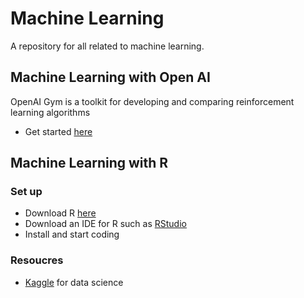 # Machine Learning

A repository for all related to machine learning.

## Machine Learning with Open AI

OpenAI Gym is a toolkit for developing and comparing reinforcement learning algorithms

- Get started [here](https://gym.openai.com/docs)

## Machine Learning with R

### Set up

- Download R [here](https://cran.rstudio.com/)
- Download an IDE for R such as [RStudio](https://www.rstudio.com/products/rstudio/download/)
- Install and start coding

### Resoucres

- [Kaggle](https://www.kaggle.com/wiki/Tutorials) for data science